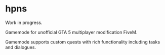# hpns

Work in progress.

Gamemode for unofficial GTA 5 multiplayer modification FiveM.

Gamemode supports custom quests with rich functionality including tasks and dialogues.
